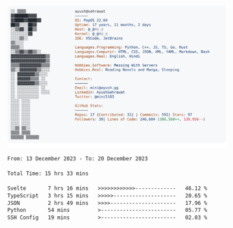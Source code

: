 <a href="https://github.com/AyushSehrawat/AyushSehrawat">
  <picture>
    <source media="(prefers-color-scheme: dark)" srcset="https://raw.githubusercontent.com/AyushSehrawat/AyushSehrawat/main/dark_mode.svg">
    <img alt="Andrew Grant's GitHub Profile README" src="https://raw.githubusercontent.com/AyushSehrawat/AyushSehrawat/main/light_mode.svg">
  </picture>
</a>

<!--START_SECTION:waka-->

```txt
From: 13 December 2023 - To: 20 December 2023

Total Time: 15 hrs 33 mins

Svelte       7 hrs 16 mins   >>>>>>>>>>>>-------------   46.12 %
TypeScript   3 hrs 15 mins   >>>>>--------------------   20.65 %
JSON         2 hrs 49 mins   >>>>---------------------   17.96 %
Python       54 mins         >------------------------   05.77 %
SSH Config   19 mins         >------------------------   02.03 %
```

<!--END_SECTION:waka-->
